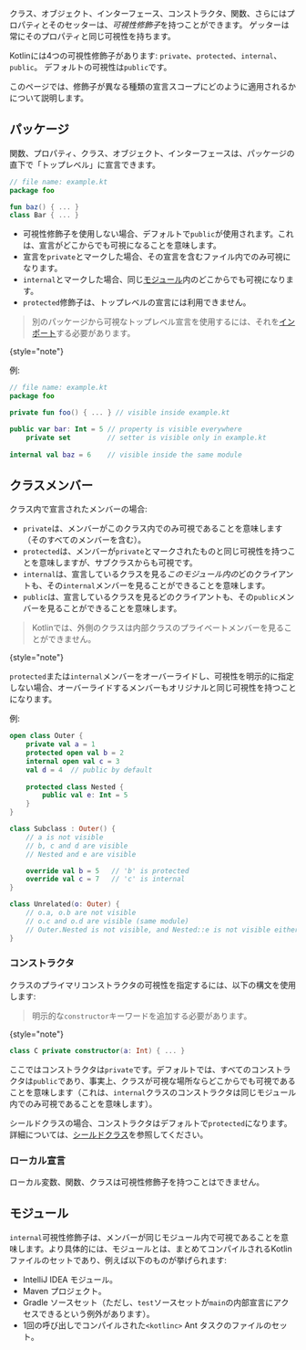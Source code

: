 [//]: # (title: 可視性修飾子)

クラス、オブジェクト、インターフェース、コンストラクタ、関数、さらにはプロパティとそのセッターは、*可視性修飾子*を持つことができます。
ゲッターは常にそのプロパティと同じ可視性を持ちます。

Kotlinには4つの可視性修飾子があります: `private`、`protected`、`internal`、`public`。
デフォルトの可視性は`public`です。

このページでは、修飾子が異なる種類の宣言スコープにどのように適用されるかについて説明します。

## パッケージ

関数、プロパティ、クラス、オブジェクト、インターフェースは、パッケージの直下で「トップレベル」に宣言できます。

```kotlin
// file name: example.kt
package foo

fun baz() { ... }
class Bar { ... }
```

*   可視性修飾子を使用しない場合、デフォルトで`public`が使用されます。これは、宣言がどこからでも可視になることを意味します。
*   宣言を`private`とマークした場合、その宣言を含むファイル内でのみ可視になります。
*   `internal`とマークした場合、同じ[モジュール](#modules)内のどこからでも可視になります。
*   `protected`修飾子は、トップレベルの宣言には利用できません。

>別のパッケージから可視なトップレベル宣言を使用するには、それを[インポート](packages.md#imports)する必要があります。
>
{style="note"}

例:

```kotlin
// file name: example.kt
package foo

private fun foo() { ... } // visible inside example.kt

public var bar: Int = 5 // property is visible everywhere
    private set         // setter is visible only in example.kt
    
internal val baz = 6    // visible inside the same module
```

## クラスメンバー

クラス内で宣言されたメンバーの場合:

*   `private`は、メンバーがこのクラス内でのみ可視であることを意味します（そのすべてのメンバーを含む）。
*   `protected`は、メンバーが`private`とマークされたものと同じ可視性を持つことを意味しますが、サブクラスからも可視です。
*   `internal`は、宣言しているクラスを見る*このモジュール内の*どのクライアントも、その`internal`メンバーを見ることができることを意味します。
*   `public`は、宣言しているクラスを見るどのクライアントも、その`public`メンバーを見ることができることを意味します。

>Kotlinでは、外側のクラスは内部クラスのプライベートメンバーを見ることができません。
>
{style="note"}

`protected`または`internal`メンバーをオーバーライドし、可視性を明示的に指定しない場合、オーバーライドするメンバーもオリジナルと同じ可視性を持つことになります。

例:

```kotlin
open class Outer {
    private val a = 1
    protected open val b = 2
    internal open val c = 3
    val d = 4  // public by default
    
    protected class Nested {
        public val e: Int = 5
    }
}

class Subclass : Outer() {
    // a is not visible
    // b, c and d are visible
    // Nested and e are visible

    override val b = 5   // 'b' is protected
    override val c = 7   // 'c' is internal
}

class Unrelated(o: Outer) {
    // o.a, o.b are not visible
    // o.c and o.d are visible (same module)
    // Outer.Nested is not visible, and Nested::e is not visible either 
}
```

### コンストラクタ

クラスのプライマリコンストラクタの可視性を指定するには、以下の構文を使用します:

>明示的な`constructor`キーワードを追加する必要があります。
>
{style="note"}

```kotlin
class C private constructor(a: Int) { ... }
```

ここではコンストラクタは`private`です。デフォルトでは、すべてのコンストラクタは`public`であり、事実上、クラスが可視な場所ならどこからでも可視であることを意味します（これは、`internal`クラスのコンストラクタは同じモジュール内でのみ可視であることを意味します）。

シールドクラスの場合、コンストラクタはデフォルトで`protected`になります。詳細については、[シールドクラス](sealed-classes.md#constructors)を参照してください。

### ローカル宣言

ローカル変数、関数、クラスは可視性修飾子を持つことはできません。

## モジュール

`internal`可視性修飾子は、メンバーが同じモジュール内で可視であることを意味します。より具体的には、モジュールとは、まとめてコンパイルされるKotlinファイルのセットであり、例えば以下のものが挙げられます:

*   IntelliJ IDEA モジュール。
*   Maven プロジェクト。
*   Gradle ソースセット（ただし、`test`ソースセットが`main`の内部宣言にアクセスできるという例外があります）。
*   1回の呼び出しでコンパイルされた`<kotlinc>` Ant タスクのファイルのセット。